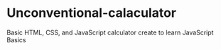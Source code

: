 # Unconventional-calaculator
Basic HTML, CSS, and JavaScript calculator create to learn JavaScript Basics
